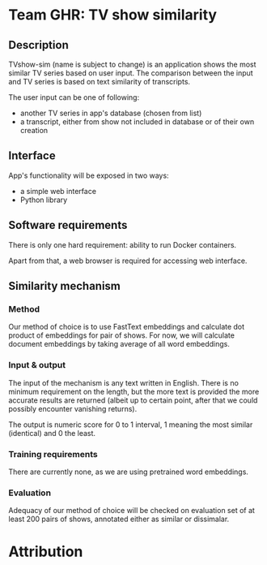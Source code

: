 # Team GHR: TV show similarity

## Description

TVshow-sim (name is subject to change) is an application shows the most similar
TV series based on user input. The comparison between the input and TV series is based
on text similarity of transcripts.

The user input can be one of following:
  - another TV series in app's database (chosen from list)
  - a transcript, either from show not included in database or
    of their own creation

## Interface

App's functionality will be exposed in two ways:
  - a simple web interface
  - Python library

## Software requirements
There is only one hard requirement: ability to run Docker containers.

Apart from that, a web browser is required for accessing web interface.

## Similarity mechanism
### Method
Our method of choice is to use FastText embeddings and calculate dot product of
embeddings for pair of shows. For now, we will calculate document embeddings by
taking average of all word embeddings.

### Input & output
The input of the mechanism is any text written in English. There is no minimum requirement
on the length, but the more text is provided the more accurate results are returned (albeit up
to certain point, after that we could possibly encounter vanishing returns).

The output is numeric score for 0 to 1 interval, 1 meaning the most similar (identical) and 0 the least.

### Training requirements
There are currently none, as we are using pretrained word embeddings.

### Evaluation
Adequacy of our method of choice will be checked on evaluation set of
at least 200 pairs of shows, annotated either as similar or dissimalar.

# Attribution

